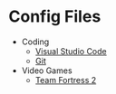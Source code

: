 # Config Files

* Coding
  * [Visual Studio Code](./Coding/VS_Code/)
  * [Git](./Coding/git/)
* Video Games
  * [Team Fortress 2](./Vidya/TF2/)